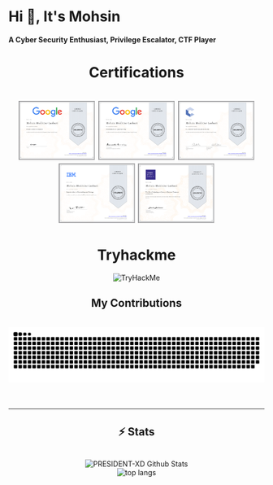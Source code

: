 # Hi 👋, It's Mohsin

#### A Cyber Security Enthusiast, Privilege Escalator, CTF Player

<div align="center">
  <h1>Certifications<h1>
  <img src="assets/python-google.png" alt="eCPPTv2" width="150">
  <img src="assets/cybersecurity.png" alt="CCNA" width="150">
  <img src="assets/Cpp.png" alt="eCPPTv2" width="150">
  <img src="assets/IBM.png" alt="CCNA" width="150">
  <img src="assets/bash.png" alt="CCNA" width="150">
</div>

<div align="center">
  <h1>Tryhackme</h1>
  <img src="https://tryhackme-badges.s3.amazonaws.com/President..png" alt="TryHackMe">
</div>


<div align="center">
  <h2>My Contributions</h2>
  <br>
  <img alt="snake eating my contributions" src="https://raw.githubusercontent.com/salesp07/salesp07/output/github-contribution-grid-snake.svg" />
  <br/><br/><br/>
</div>

---

<div align="center">
  <h2>⚡ Stats</h2>
  <br>
  <img src="https://github-readme-stats.vercel.app/api?username=PRESIDENT-XD&include_all_commits=true&count_private=true&show_icons=true&line_height=20&title_color=7A7ADB&icon_color=2234AE&text_color=D3D3D3&bg_color=0,000000,130F40" alt="PRESIDENT-XD Github Stats">
  <br/>
  <img width="325" src="https://github-readme-stats-salesp07.vercel.app/api/top-langs/?username=president-xd&hide=HTML&langs_count=10&layout=compact&theme=react&border_radius=10&size_weight=0.5&title_color=7A7ADB&icon_color=2234AE&text_color=D3D3D3&bg_color=0,000000,130F40&count_weight=0.5&exclude_repo=github-readme-stats" alt="top langs" />
</div>
